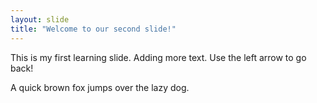 ```yaml
---
layout: slide
title: "Welcome to our second slide!"
---
```

This is my first learning slide. Adding more text.
Use the left arrow to go back!

A quick brown fox jumps over the lazy dog. 
